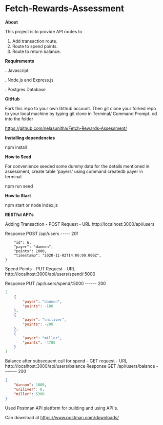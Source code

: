 

# Fetch-Rewards-Assessment

**About**

This project is to provide API routes to
1) Add transaction route.
2) Route to spend points.
3) Route to return balance.



**Requirements**

. Javascript

. Node.js and Express.js

. Postgres Database

**GitHub**

Fork this repo to your own Github account. Then git clone your forked repo to your local machine by typing git clone in Terminal/ Command Prompt. cd into the folder

https://github.com/nelasunitha/Fetch-Rewards-Assessment/

**Installing dependencies**

npm install

**How to Seed**

For convenience seeded some dummy data for the details mentioned in assessment,
create table 'payers'  using command createdb payer in terminal.

npm run seed

**How to Start**

npm start or node index.js

**RESTful API's**

Adding Transaction -  POST Request  - URL  http://localhost:3000/api/users

Response POST /api/users  ----- 201
```{
    "id": 6,
    "payer": "dannon",
    "points": 1000,
    "timestamp": "2020-11-02T14:00:00.000Z",
}
```
Spend Points -  PUT Request - URL  http://localhost:3000/api/users/spend/:5000

Response PUT /api/users/spend/:5000 ------ 200
``` json
[
    {
        "payer": "dannon",
        "points": -100
    },
    {
        "payer": "uniliver",
        "points": -200
    },
    {
        "payer": "miller",
        "points": -4700
    }
]
```
Balance after subsequent call for spend - GET request -  URL  http://localhost:3000/api/users/balance
Response GET /api/users/balance ------- 200

``` json
{
    "dannon": 1000,
    "uniliver": 0,
    "miller": 5300
}
```
Used Postman API platform for building and using API's.

Can download at https://www.postman.com/downloads/
